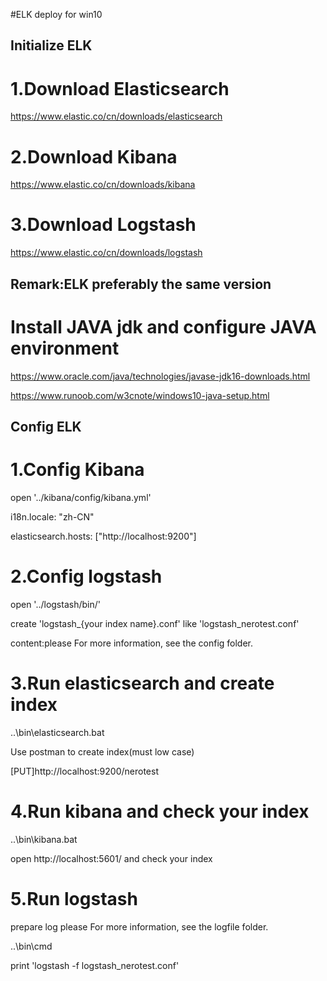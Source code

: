 #ELK deploy for win10


## Initialize ELK

# 1.Download Elasticsearch

https://www.elastic.co/cn/downloads/elasticsearch

# 2.Download Kibana

https://www.elastic.co/cn/downloads/kibana

# 3.Download Logstash

https://www.elastic.co/cn/downloads/logstash

## Remark:ELK preferably the same version

# Install JAVA jdk and configure JAVA environment

https://www.oracle.com/java/technologies/javase-jdk16-downloads.html

https://www.runoob.com/w3cnote/windows10-java-setup.html

## Config ELK

# 1.Config Kibana

open '../kibana/config/kibana.yml'

i18n.locale: "zh-CN"

elasticsearch.hosts: ["http://localhost:9200"]

# 2.Config logstash

open  '../logstash/bin/'

create 'logstash_{your index name}.conf' like 'logstash_nerotest.conf'

content:please For more information, see the config folder.

# 3.Run elasticsearch and create index

..\bin\elasticsearch.bat

Use postman to create index(must low case)

[PUT]http://localhost:9200/nerotest

# 4.Run kibana and check your index

..\bin\kibana.bat

open http://localhost:5601/ and check your index

# 5.Run logstash

prepare log please For more information, see the logfile folder.

..\bin\cmd

print 'logstash -f logstash_nerotest.conf'
